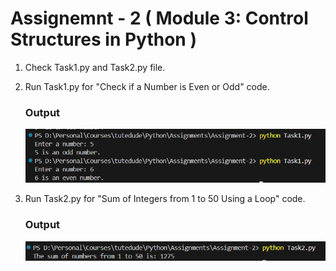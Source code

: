 # Assignemnt - 2 ( Module 3: Control Structures in Python )

1. Check Task1.py and Task2.py file.
2. Run Task1.py for "Check if a Number is Even or Odd" code.
    ### Output
    ![Task1 Output](image.png)

3. Run Task2.py for "Sum of Integers from 1 to 50 Using a Loop" code.
   ### Output
   ![Task2 Output](image-1.png)